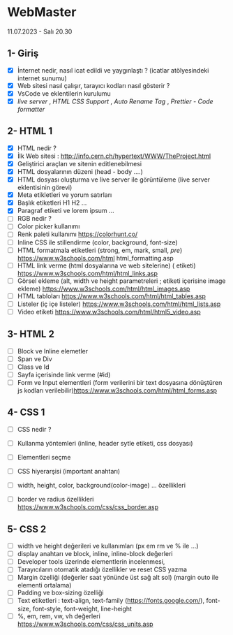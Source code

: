# WebMaster
11.07.2023 - Salı 20.30                  

## 1- Giriş
- [x] İnternet nedir, nasıl icat edildi ve yaygınlaştı ? (icatlar atölyesindeki internet sunumu)
- [x] Web sitesi nasıl çalışır, tarayıcı kodları nasıl gösterir ? 
- [x] VsCode ve eklentilerin kurulumu
- [x] *live server* , *HTML CSS Support* , *Auto Rename Tag* , *Prettier - Code formatter*

## 2- HTML 1
- [x] HTML nedir ? 
- [x] İlk Web sitesi : http://info.cern.ch/hypertext/WWW/TheProject.html
- [x] Geliştirici araçları ve sitenin editlenebilmesi
- [x] HTML dosyalarının düzeni (head - body ....)
- [x] HTML dosyası oluşturma ve live server ile görüntüleme (live server eklentisinin görevi)
- [x] Meta etikletleri ve yorum satırları
- [x] Başlık etiketleri H1 H2 ...
- [x] Paragraf etiketi ve lorem ipsum ...
- [ ] RGB nedir ?
- [ ] Color picker kullanımı
- [ ] Renk paleti kullanımı https://colorhunt.co/
- [ ] Inline CSS ile stillendirme (color, background, font-size)
- [ ] HTML formatmala etiketleri (strong, em, mark, small, *pre*) https://www.w3schools.com/html html_formatting.asp
- [ ] HTML link verme (html dosyalarına ve web sitelerine) (<a> etiketi) https://www.w3schools.com/html/html_links.asp
- [ ] Görsel ekleme (alt, width ve height parametreleri ; <a> etiketi içerisine image ekleme) https://www.w3schools.com/html/html_images.asp
- [ ] HTML tabloları https://www.w3schools.com/html/html_tables.asp
- [ ] Listeler (iç içe listeler) https://www.w3schools.com/html/html_lists.asp
- [ ] Video etiketi https://www.w3schools.com/html/html5_video.asp

## 3- HTML 2 
- [ ] Block ve Inline elemetler
- [ ] Span ve Div
- [ ] Class ve Id 
- [ ] Sayfa içerisinde link verme (#id) 
- [ ] Form ve Input elementleri (form verilerini bir text dosyasına dönüştüren js kodları verilebilir)https://www.w3schools.com/html/html_forms.asp

## 4- CSS 1
- [ ] CSS nedir ?
- [ ] Kullanma yöntemleri (inline, header sytle etiketi, css dosyası)
- [ ] Elementleri seçme
- [ ] CSS hiyerarşisi (important anahtarı)
- [ ] width, height, color, background(color-image) ... özellikleri 
- [ ] border ve radius özellikleri https://www.w3schools.com/css/css_border.asp


## 5- CSS 2
- [ ] width ve height değerileri ve kullanımları  (px em rm ve % ile ...)
- [ ] display anahtarı ve block, inline, inline-block değerleri
- [ ] Developer tools üzerinde elementlerin incelenmesi,
- [ ] Tarayıcıların otomatik atadığı özellikler ve reset CSS yazma
- [ ] Margin özelliği (değerler saat yönünde üst sağ alt sol) (margin outo ile elementi ortalama)
- [ ] Padding ve box-sizing özelliği
- [ ] Text etiketleri : text-align, text-family (https://fonts.google.com/), font-size, font-style, font-weight, line-height
- [ ] %, em, rem, vw, vh değerleri https://www.w3schools.com/css/css_units.asp
